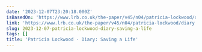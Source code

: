 ```yaml
---
date: '2023-12-07T23:20:18.000Z'
isBasedOn: 'https://www.lrb.co.uk/the-paper/v45/n04/patricia-lockwood/diary'
link: 'https://www.lrb.co.uk/the-paper/v45/n04/patricia-lockwood/diary'
slug: 2023-12-07-patricia-lockwood-diary-saving-a-life
tags: []
title: 'Patricia Lockwood · Diary: Saving a Life'
---
```


